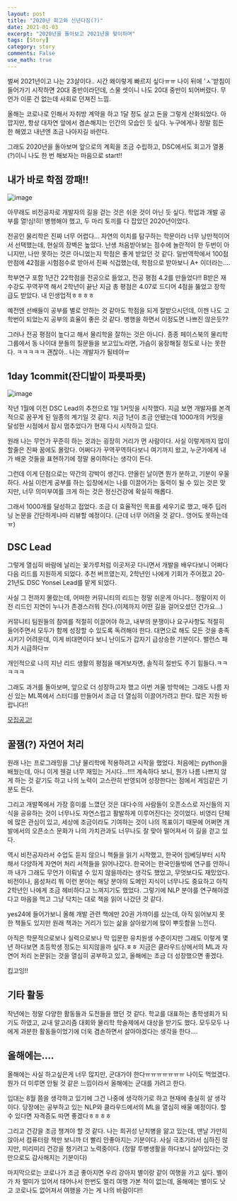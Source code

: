 ```yaml
---
layout: post
title: "2020년 회고와 신년다짐(?)"
date: 2021-01-03
excerpt: "2020년을 돌아보고 2021년을 맞이하며"
tags: [Story]
category: story
comments: False
use_math: true
---
```


벌써 2021년이고 나는 23살이다.. 시간 왜이렇게 빠르지 싶다ㅠㅠ
나이 뒤에 'ㅅ'받침이 들어가기 시작하면 20대 중반이라던데, 스물 셋이니 나도 20대 중반이 되어버렸다.
무언가 이룬 건 없는데 사회로 던져진 느낌.

올해는 코로나로 인해서 자취방 계약을 하고 1달 정도 살고 돈을 그렇게 산화되었다. 아깝지만, 항상 대자연 앞에서 겸손해지는 인간의 모습인 듯 싶다.
누구에게나 정말 힘든 한 해였고 내년엔 조금 나아지길 바란다.

그래도 2020년을 돌아보며 앞으로의 계획을 조금 수립하고, DSC에서도 회고가 열풍(?)이니 나도 한 번 해보자는 마음으로 start!!

## 내가 바로 학점 깡패!!
![image](https://user-images.githubusercontent.com/49096513/103524711-5e23ef00-4ec1-11eb-99d5-50fc0b7be4a6.png)

아무래도 비전공자로 개발자의 길을 걷는 것은 쉬운 것이 아닌 듯 싶다. 학업과 개발 공부를 열!심!히! 병행해야 했고, 두 마리 토끼를 다 잡았던 2020년이었다.

전공인 물리학은 진짜 너무 어렵다... 자연의 이치를 탐구하는 학문이라 너무 낭만적이어서 선택했는데, 현실의 장벽은 높았다.
난생 처음받아보는 점수에 놀란적이 한 두번이 아니지만, 나만 못하는 것은 아니었는지 학점은 좋게 받았던 것 같다.
일반역학에서 100점 만점에 42점을 시험점수로 받아서 진짜 식겁했는데, 학점으로 받아보니 A+ 이더라는....

학부연구 포함 1년간 22학점을 전공으로 들었고, 전공 평점 4.2를 만들었다!! B받은 재수강도 꾸역꾸역 해서 2학년이 끝난 지금 총 평점은 4.07로 드디어 4점을 뚫었고 장학급도 받았다. 내 인생업적ㅎㅎㅎㅎ

예전엔 선배들이 공부를 별로 안하는 것 같아도 학점을 되게 잘받으시던데, 이젠 나도 고학번이 되었는지 공부의 효율이 좋은 것 같다. 병행을 하면서 이정도면 나쁘진 않은듯??

그러나 전공 평점이 높다고 해서 물리학을 잘하는 것은 아니다. 종종 페이스북의 물리학 그룹에서 동 나이대 분들의 질문들을 보고있노라면, 가슴이 웅장해질 정도로 나는 못한다. ㅋㅋㅋㅋㅋ
괜찮아.. 나는 개발자가 될테야ㅠ

## 1day 1commit(잔디밭이 파릇파릇)
![image](https://user-images.githubusercontent.com/49096513/103466398-2f562d80-4d88-11eb-8d68-fa5b360148ab.png)

작년 1월에 이전 DSC Lead의 추천으로 1일 1커밋을 시작했다. 지금 보면 개발자를 본격적으로 꿈꾸게 된 일종의 계기일 것 같다.
지금 1년이 조금 안됐는데 1000개의 커밋을 달성한 시점에서 잠시 멈추었다가 현재 다시 시작하고 있다. 

원래 나는 무언가 꾸준히 하는 것과는 굉장히 거리가 먼 사람이다. 사실 이렇게까지 많이 할줄은 진짜 꿈에도 몰랐다. 어쩌다가 꾸역꾸역하다보니 여기까지 왔고, 누군가에게 내가 배운 것들을 표현하기에 정말 용이하다는 생각이 든다.

그런데 이게 단점으로는 약간의 강박이 생긴다. 안올린 날이면 뭔가 분하고, 기분이 우울하다. 사실 이런게 공부를 하는 입장에서는 나를 이끌어가는 동력이 될 수 있는 것은 맞지만, 너무 의미부여를 크게 하는 것은 정신건강에 확실히 해롭다.

그래서 1000개를 달성하고 접었다. 조금 더 효율적인 목표를 세우기로 했고, 매주 딥러닝 논문을 간단하게나마 리뷰할 예정이다. (근데 너무 어려울 것 같다.. 영어도 못하는데 ㅠ)

## DSC Lead
그렇게 열심히 바람에 날리는 꽃가루처럼 이곳저곳 다니면서 개발을 배우다보니 어쩌다 다음 리드를 지원하게 되었다. 추천 버프였는지, 2학년인 나에게 기회가 주어졌고 20-21년도 DSC Yonsei Lead를 맡게 되었다.

사실 그 전까지 몰랐는데, 어떠한 커뮤니티의 리드는 정말 쉬운게 아니다.. 정말이지 이전 리드인 지연이 누나가 존경스러워 진다.(이제까지 어떤 길을 걸어오셨던 건가요...)

커뮤니티 팀원들의 참여를 적절히 이끌어야 하고, 내부의 분쟁이나 요구사항도 적절히 들어주면서 모두가 함께 성장할 수 있도록 독려해야 한다. 대면으로 해도 모든 것을 충족시키기 어려운데, 이게 비대면이다 보니 난이도가 갑자기 급상승한 기분이다. 밸런스 패치가 시급하다ㅠ

개인적으로 나의 지난 리드 생활의 평점을 매겨보자면, 솔직히 절반도 주기 힘들다.ㅋㅋㅋㅋㅋ

그래도 과거를 돌아보며, 앞으로 더 성장하고자 했고 이번 겨울 방학에는 그래도 나름 자신 있는 ML쪽에서 스터디를 만들어서 조금 더 열심히 이끌어가려고 한다.
많은 지원 바랍니다!!

[모집공고!](https://www.notion.so/DSC-ML-Study-675676a1bf6b4f9385cb6dbb77bed551)

## 꿀잼(?) 자연어 처리
원래 나는 프로그래밍을 그냥 물리학에 적용하려고 시작을 했었다. 처음에는 python을 배웠는데, 아니 이게 웬걸 너무 재밌는 거시다...!!!!
계속하다 보니, 뭔가 나름 나쁘지 않게 하는 것 같기도 하고 나의 노력이 고스란히 반영되어 성장한다는 점에서 게임같은 기분도 든다. 

그리고 개발쪽에서 가장 흥미를 느꼈던 것은 대다수의 사람들이 오픈소스로 자신들의 지식을 공유하는 것이 너무나도 자연스럽고 활발하게 이루어진다는 것이었다.
비영리 단체에 많은 관심이 있고, 세상에 조금이라도 기여하는 것이 나의 목표이기 때문에 어쩌면 개발에서의 오픈소스 문화가 나의 가치관과도 너무나도 잘 맞아 떨어져서 이 길을 걷고 있다.

역시 비전공자라서 수업도 듣지 않으니 책들을 읽기 시작했고, 한국어 임베딩부터 시작해서 다양하게 자연어 처리 서적들을 읽어나갔다. 
한국어는 한국인들밖에 연구를 안하니까 내가 그래도 무언가 이뤄낼 수 있지 않을까라는 생각도 했었고, 무엇보다도 재밌었다.
비전이나, 음성처리 뭐 이런 분야는 해당 분야의 도메인 지식이 너무나도 중요하고 아직 2학년인 나에게 조금 헤비하다고 느껴지기도 했었다.
그렇기에 NLP 분야를 연구해야겠다고 마음을 먹고 그냥 닥치는 대로 책을 읽어 나갔던 것 같다.

yes24에 들어가보니 올해 개발 관련 책에만 20권 가까이를 샀는데, 아직 읽어보지 못한 책들도 있지만 원래 책과는 거리가 있는 삶을 살아왔기에 많이 뿌듯함을 느낀다.

아직은 학문적으로보나 실력으로보나 막 입문한 유치원생 수준이지만 그래도 이렇게 몇년 하다보면 초등학생 정도는 되지않을까 싶다.ㅎㅎ 지금은 클라우드상에서의 ML과 자연어 처리 논문읽는 것을 열심히 공부하고 있고, 올해에는 조금 더 성장했으면 좋겠다. 

킵고잉!!

## 기타 활동

작년에는 정말 다양한 활동들과 도전들을 했던 것 같다. 학교를 대표하는 총학생회가 되기도 하였고, 교내 알고리즘 대회와 물리학 학술제에서 대상을 받기도 했다.
모두모두 나에게 과분한 활동들이었기에 더욱 겸손하면서 살아야겠다는 생각을 한다....

## 올해에는....
올해에는 사실 하고싶은게 너무 많지만, 군대가야 한다ㅠㅠㅠㅠㅠㅠㅠ 나이도 먹었겠다. 뭔가 더 미루면 안될 것 같은 느낌이라서 올해에는 군대를 가려고 한다.

입대는 8월 쯤을 생각하고 있기에 그건 나중에 생각하기로 하고 현재에 충실히 살 생각이다. 당장에는 공부하고 있는 NLP와 클라우드에서의 ML을 열심히 배울 예정이다. 할 수 있다면 자격증도 따면 좋겠다ㅎㅎㅎㅎ

그리고 건강을 조금 챙겨야 할 것 같다. 나는 희귀성 난치병을 앓고 있는데, 맨날 가만히 앉아서 컴퓨터랑 책만 보니까 더 빨리 안좋아지는 기분이다. 사실 극초기라서 심하진 않지만, 미리미리 건강을 챙기려고 노력중이다. (정말 투병생활을 하다보니 살아있다는 것만으로도 감사해지는 기분이다)

마지막으로는 코로나가 조금 좋아지면 우리 강아지 별이랑 같이 여행을 가고 싶다. 별이가 차 멀미가 있어서 태어나서 한번도 멀리 여행 가본 적이 없는데, 올해에는 별이도 낫고 코로나도 없어져서 여행을 가는 게 나의 바람이다!!
